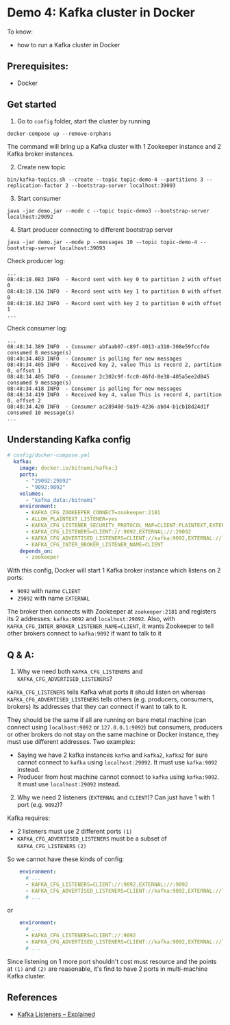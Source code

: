 # Demo 4: Kafka cluster in Docker
To know:
- how to run a Kafka cluster in Docker

## Prerequisites:
- Docker

## Get started
1. Go to `config` folder, start the cluster by running
```shell
docker-compose up --remove-orphans
```

The command will bring up a Kafka cluster with 1 Zookeeper instance and 2 Kafka broker instances.

2. Create new topic
```shell
bin/kafka-topics.sh --create --topic topic-demo-4 --partitions 3 --replication-factor 2 --bootstrap-server localhost:39093
```

3. Start consumer
```shell
java -jar demo.jar --mode c --topic topic-demo3 --bootstrap-server localhost:29092
```

4. Start producer connecting to different bootstrap server
```shell
java -jar demo.jar --mode p --messages 10 --topic topic-demo-4 --bootstrap-server localhost:39093
```

Check producer log:
```
...
08:48:18.083 INFO  - Record sent with key 0 to partition 2 with offset 0
08:48:18.136 INFO  - Record sent with key 1 to partition 0 with offset 0
08:48:18.162 INFO  - Record sent with key 2 to partition 0 with offset 1
...
```

Check consumer log:
```
...
08:48:34.389 INFO  - Consumer abfaab07-c89f-4013-a310-308e59fccfde consumed 8 message(s)
08:48:34.403 INFO  - Consumer is polling for new messages
08:48:34.405 INFO  - Received key 2, value This is record 2, partition 0, offset 1
08:48:34.405 INFO  - Consumer 2c302c9f-fcc0-46fd-8e38-405a5ee2d845 consumed 9 message(s)
08:48:34.418 INFO  - Consumer is polling for new messages
08:48:34.419 INFO  - Received key 4, value This is record 4, partition 0, offset 2
08:48:34.420 INFO  - Consumer ac28940d-9a19-4236-ab04-b1cb18d24d1f consumed 10 message(s)
...
```

## Understanding Kafka config
```yml
# config/docker-compose.yml
  kafka:
    image: docker.io/bitnami/kafka:3
    ports:
      - "29092:29092"
      - "9092:9092"
    volumes:
      - "kafka_data:/bitnami"
    environment:
      - KAFKA_CFG_ZOOKEEPER_CONNECT=zookeeper:2181
      - ALLOW_PLAINTEXT_LISTENER=yes
      - KAFKA_CFG_LISTENER_SECURITY_PROTOCOL_MAP=CLIENT:PLAINTEXT,EXTERNAL:PLAINTEXT
      - KAFKA_CFG_LISTENERS=CLIENT://:9092,EXTERNAL://:29092
      - KAFKA_CFG_ADVERTISED_LISTENERS=CLIENT://kafka:9092,EXTERNAL://localhost:29092
      - KAFKA_CFG_INTER_BROKER_LISTENER_NAME=CLIENT
    depends_on:
      - zookeeper
```

With this config, Docker will start 1 Kafka broker instance which listens on 2 ports:
- `9092` with name `CLIENT`
- `29092` with name `EXTERNAL`

The broker then connects with Zookeeper at `zookeeper:2181` and registers its 2 addresses: `kafka:9092` and `localhost:29092`. Also, with `KAFKA_CFG_INTER_BROKER_LISTENER_NAME=CLIENT`, it wants Zookeeper to tell other brokers connect to `kafka:9092` if want to talk to it

## Q & A:
1. Why we need both `KAFKA_CFG_LISTENERS` and `KAFKA_CFG_ADVERTISED_LISTENERS`?

`KAFKA_CFG_LISTENERS` tells Kafka what ports it should listen on whereas `KAFKA_CFG_ADVERTISED_LISTENERS` tells others (e.g. producers, consumers, brokers) its addresses that they can connect if want to talk to it.

They should be the same if all are running on bare metal machine (can connect using `localhost:9092` or `127.0.0.1:9092`) but consumers, producers or other brokers do not stay on the same machine or Docker instance, they must use different addresses. Two examples:
- Saying we have 2 kafka instances `kafka` and `kafka2`, `kafka2` for sure cannot connect to `kafka` using `localhost:29092`. It must use `kafka:9092` instead.
- Producer from host machine cannot connect to `kafka` using `kafka:9092`. It must use `localhost:29092` instead.

2. Why we need 2 listeners (`EXTERNAL` and `CLIENT`)? Can just have 1 with 1 port (e.g. `9092`)?

Kafka requires:
- 2 listeners must use 2 different ports `(1)`
- `KAFKA_CFG_ADVERTISED_LISTENERS` must be a subset of `KAFKA_CFG_LISTENERS` `(2)`

So we cannot have these kinds of config:
```yml
    environment:
      # ...
      - KAFKA_CFG_LISTENERS=CLIENT://:9092,EXTERNAL://:9092
      - KAFKA_CFG_ADVERTISED_LISTENERS=CLIENT://kafka:9092,EXTERNAL://localhost:9092
      # ...
```
or
```yml
    environment:
      # ...
      - KAFKA_CFG_LISTENERS=CLIENT://:9092
      - KAFKA_CFG_ADVERTISED_LISTENERS=CLIENT://kafka:9092,EXTERNAL://localhost:9092
      # ...
```

Since listening on 1 more port shouldn't cost must resource and the points at `(1)` and `(2)` are reasonable, it's find to have 2 ports in multi-machine Kafka cluster.

## References
- [Kafka Listeners – Explained](https://www.confluent.io/blog/kafka-listeners-explained/)